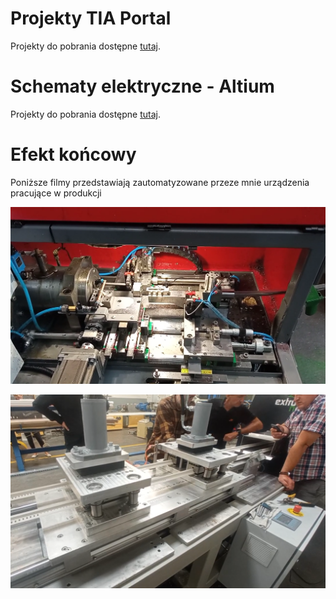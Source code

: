 # Projekty TIA Portal
Projekty do pobrania dostępne [tutaj](/TIAPortal).



# Schematy elektryczne - Altium
Projekty do pobrania dostępne [tutaj](/Altium/).


# Efekt końcowy

Poniższe filmy przedstawiają zautomatyzowane przeze mnie urządzenia pracujące w produkcji

[![AT](/Zdjecia_screeny/AT.png)](https://youtu.be/qzBgTlh2_7I)

[![Serwosilownik_liniowy](/Zdjecia_screeny/Serwosilownik_liniowy.png)](https://youtu.be/CQ2cTGiEdMgI)